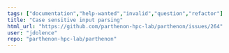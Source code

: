 ```yaml
---
tags: ["documentation","help-wanted","invalid","question","refactor"]
title: "Case sensitive input parsing"
html_url: "https://github.com/parthenon-hpc-lab/parthenon/issues/264"
user: "jdolence"
repo: "parthenon-hpc-lab/parthenon"
---
```



